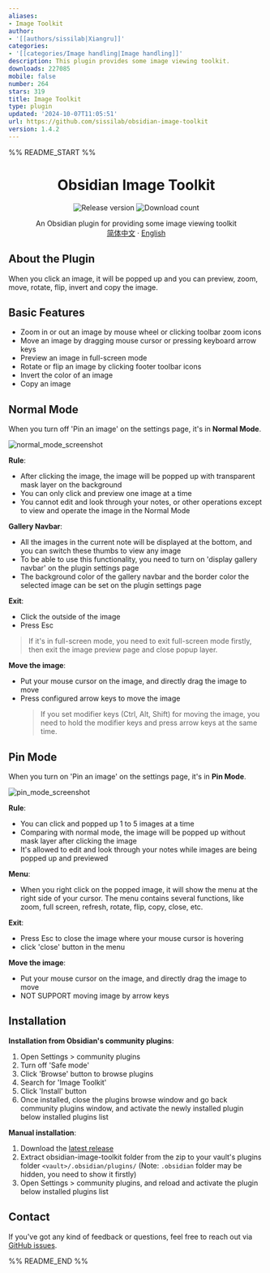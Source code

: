 ```yaml
---
aliases:
- Image Toolkit
author:
- '[[authors/sissilab|Xiangru]]'
categories:
- '[[categories/Image handling|Image handling]]'
description: This plugin provides some image viewing toolkit.
downloads: 227085
mobile: false
number: 264
stars: 319
title: Image Toolkit
type: plugin
updated: '2024-10-07T11:05:51'
url: https://github.com/sissilab/obsidian-image-toolkit
version: 1.4.2
---
```


%% README_START %%

<h1 align="center">Obsidian Image Toolkit</h1>

<p align="center">
    <img alt="Release version" src="https://img.shields.io/github/v/release/sissilab/obsidian-image-toolkit?style=for-the-badge">
    <img alt="Download count" src="https://img.shields.io/github/downloads/sissilab/obsidian-image-toolkit/total?style=for-the-badge">
</p>

<p align="center">
    <span>An Obsidian plugin for providing some image viewing toolkit</span>
    <br/>
    <a href="/README_cn.md">简体中文</a>
    ·
    <a href="/README.md">English</a>
</p>


## About the Plugin
When you click an image, it will be popped up and you can preview, zoom, move, rotate, flip, invert and copy the image.

## Basic Features
- Zoom in or out an image by mouse wheel or clicking toolbar zoom icons
- Move an image by dragging mouse cursor or pressing keyboard arrow keys
- Preview an image in full-screen mode
- Rotate or flip an image by clicking footer toolbar icons
- Invert the color of an image
- Copy an image

## Normal Mode

When you turn off 'Pin an image' on the settings page, it's in **Normal Mode**. 

![normal_mode_screenshot](https://raw.githubusercontent.com/sissilab/obsidian-image-toolkit/master/example/normal_mode_screenshot.png)

**Rule**:
- After clicking the image, the image will be popped up with transparent mask layer on the background
- You can only click and preview one image at a time
- You cannot edit and look through your notes, or other operations except to view and operate the image in the Normal Mode

**Gallery Navbar**:
- All the images in the current note will be displayed at the bottom, and you can switch these thumbs to view any image
- To be able to use this functionality, you need to turn on 'display gallery navbar' on the plugin settings page
- The background color of the gallery navbar and the border color the selected image can be set on the plugin settings page

**Exit**: 
- Click the outside of the image
- Press Esc
> If it's in full-screen mode, you need to exit full-screen mode firstly, then exit the image preview page and close popup layer.

**Move the image**:
- Put your mouse cursor on the image, and directly drag the image to move
- Press configured arrow keys to move the image
  > If you set modifier keys (Ctrl, Alt, Shift) for moving the image, you need to hold the modifier keys and press arrow keys at the same time.

## Pin Mode

When you turn on 'Pin an image' on the settings page, it's in **Pin Mode**.

![pin_mode_screenshot](https://raw.githubusercontent.com/sissilab/obsidian-image-toolkit/master/example/pin_mode_screenshot.png)

**Rule**:
- You can click and popped up 1 to 5 images at a time
- Comparing with normal mode, the image will be popped up without mask layer after clicking the image
- It's allowed to edit and look through your notes while images are being popped up and previewed

**Menu**:
- When you right click on the popped image, it will show the menu at the right side of your cursor. The menu contains several functions, like zoom, full screen, refresh, rotate, flip, copy, close, etc.

**Exit**:
- Press Esc to close the image where your mouse cursor is hovering
- click 'close' button in the menu

**Move the image**:
- Put your mouse cursor on the image, and directly drag the image to move
- NOT SUPPORT moving image by arrow keys

## Installation

**Installation from Obsidian's community plugins**: 
1. Open Settings > community plugins
2. Turn off 'Safe mode'
3. Click 'Browse' button to browse plugins
4. Search for 'Image Toolkit'
5. Click 'Install' button
6. Once installed, close the plugins browse window and go back community plugins window, and activate the newly installed plugin below installed plugins list

**Manual installation**:
1. Download the [latest release](https://github.com/sissilab/obsidian-image-toolkit/releases/latest)
2. Extract obsidian-image-toolkit folder from the zip to your vault's plugins folder `<vault>/.obsidian/plugins/` (Note: `.obsidian` folder may be hidden, you need to show it firstly)
3. Open Settings > community plugins, and reload and activate the plugin below installed plugins list


## Contact

If you've got any kind of feedback or questions, feel free to reach out via [GitHub issues](https://github.com/sissilab/obsidian-image-toolkit/issues).


%% README_END %%